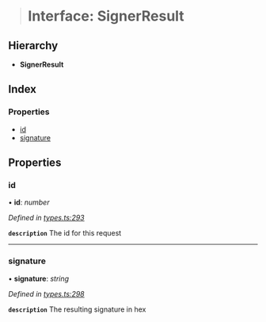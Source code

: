 > # Interface: SignerResult

## Hierarchy

* **SignerResult**

## Index

### Properties

* [id](_types_.signerresult.md#id)
* [signature](_types_.signerresult.md#signature)

## Properties

###  id

• **id**: *number*

*Defined in [types.ts:293](https://github.com/polkadot-js/api/blob/87f195d/packages/api/src/types.ts#L293)*

**`description`** The id for this request

___

###  signature

• **signature**: *string*

*Defined in [types.ts:298](https://github.com/polkadot-js/api/blob/87f195d/packages/api/src/types.ts#L298)*

**`description`** The resulting signature in hex